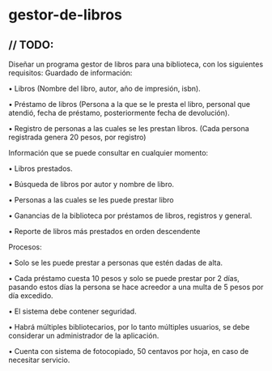 # gestor-de-libros

## // TODO:

Diseñar un programa gestor de libros para una biblioteca, con los siguientes requisitos:
Guardado de información:

•	Libros (Nombre del libro, autor, año de impresión, isbn).

•	Préstamo de libros (Persona a la que se le presta el libro, personal que atendió, fecha de préstamo, posteriormente fecha de devolución).

•	Registro de personas a las cuales se les prestan libros. (Cada persona registrada genera 20 pesos, por registro)

Información que se puede consultar en cualquier momento:

•	Libros prestados.

•	Búsqueda de libros por autor y nombre de libro.

•	Personas a las cuales se les puede prestar libro

•	Ganancias de la biblioteca por préstamos de libros, registros y general.

•	Reporte de libros más prestados en orden descendente

Procesos:

•	Solo se les puede prestar a personas que estén dadas de alta.

•	Cada préstamo cuesta 10 pesos y solo se puede prestar por 2 días, pasando estos días la persona se hace acreedor a una multa de 5 pesos por día excedido.

•	El sistema debe contener seguridad.

•	Habrá múltiples bibliotecarios, por lo tanto múltiples usuarios, se debe considerar un administrador de la aplicación.

•	Cuenta con sistema de fotocopiado, 50 centavos por hoja, en caso de necesitar servicio.


